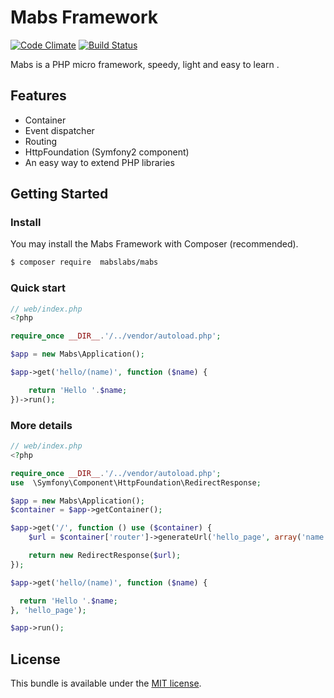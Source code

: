 # Mabs Framework

[![Code Climate](https://codeclimate.com/github/mabslabs/Mabs/badges/gpa.svg)](https://codeclimate.com/github/mabslabs/Mabs) [![Build Status](https://travis-ci.org/mabslabs/Mabs.svg?branch=master)](https://travis-ci.org/mabslabs/Mabs)

Mabs is a PHP micro framework, speedy, light and easy to learn .

## Features

-	Container
-	Event dispatcher
-	Routing
-	HttpFoundation  (Symfony2 component)
-	An easy way to extend PHP libraries


## Getting Started

### Install

You may install the Mabs Framework with Composer (recommended).

```bash
$ composer require  mabslabs/mabs
```

### Quick start


```php
// web/index.php
<?php

require_once __DIR__.'/../vendor/autoload.php';

$app = new Mabs\Application();

$app->get('hello/(name)', function ($name) {

    return 'Hello '.$name;
})->run();

```

### More details

```php
// web/index.php
<?php

require_once __DIR__.'/../vendor/autoload.php';
use  \Symfony\Component\HttpFoundation\RedirectResponse;

$app = new Mabs\Application();
$container = $app->getContainer();

$app->get('/', function () use ($container) {
    $url = $container['router']->generateUrl('hello_page', array('name' => 'World'));

    return new RedirectResponse($url);
});

$app->get('hello/(name)', function ($name) {

  return 'Hello '.$name;
}, 'hello_page');

$app->run();

```

## License

  This bundle is available under the [MIT license](LICENSE).
